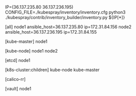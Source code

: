 IP=(36.137.235.80 36.137.236.195)
CONFIG_FILE=./kubespray/inventory/inventory.cfg python3 ./kubespray/contrib/inventory_builder/inventory.py ${IP[*]}

[all]
node1    ansible_host=36.137.235.80 ip=172.31.84.156
node2    ansible_host=36.137.236.195 ip=172.31.84.155

[kube-master]
node1

[kube-node]
node1
node2

[etcd]
node1

[k8s-cluster:children]
kube-node
kube-master

[calico-rr]

[vault]
node1


